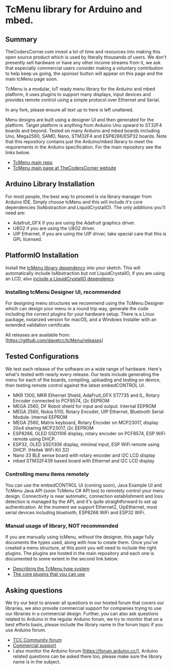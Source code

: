 # TcMenu library for Arduino and mbed.

## Summary

TheCodersCorner.com invest a lot of time and resources into making this open source product which is used by literally thousands of users. We don't presently sell hardware or have any other income streams from it, we ask that especially commercial users consider making a voluntary contribution to help keep us going, the sponsor button will appear on this page and the main tcMenu page soon.

TcMenu is a modular, IoT ready menu library for the Arduino and mbed platform, it uses plugins to support many displays, input devices and provides remote control using a simple protocol over Ethernet and Serial.

In any fork, please ensure all text up to here is left unaltered.

Menu designs are built using a designer UI and then generated for the platform. Target platform is anything from Arduino Uno upward to ST32F4 boards and beyond. Tested on many Arduino and mbed boards including Uno, Mega2560, SAMD, Nano, STM32F4 and ESP8266/ESP32 boards. Note that this repository contains just the Arduino/mbed library to meet the requirements in the Arduino specification. For the main repository see the links below.

* [TcMenu main repo](https://github.com/davetcc/tcMenu)
* [TcMenu main page at TheCodersCorner website](https://www.thecoderscorner.com/products/arduino-libraries/tc-menu/)

## Arduino Library Installation

For most people, the best way to proceed is via library manager from Arduino IDE. Simply choose tcMenu and this will include it's core dependencies (IoAbstraction and LiquidCrystalIO). The only additions you'll need are:

* Adafruit_GFX if you are using the Adafruit graphics driver.
* U8G2 if you are using the U8G2 driver.
* UIP Ethernet, if you are using the UIP driver, take special care that this is GPL licensed.

## PlatformIO Installation

Install the [tcMenu library dependency](https://platformio.org/lib/show/7316/tcMenu) into your sketch. This will automatically include IoAbstraction but not LiquidCrystalIO, if you are using an LCD, also [include a LiquidCrystalIO dependency](https://platformio.org/lib/show/7242/LiquidCrystalIO).

### Installing tcMenu Designer UI, recommended

For designing menu structures we recommend using the TcMenu Designer which can design your menu in a round trip way, generate the code including the correct plugins for your hardware setup. There is a Linux package, notarized version for macOS, and a Windows Installer with an extended validation certificate. 

All releases are available from: [https://github.com/davetcc/tcMenu/releases]


## Tested Configurations

We test each release of the software on a wide range of hardware. Here's what's tested with nearly every release. Our tests include generating the menu for each of the boards, compiling, uploading and testing on device, then testing remote control against the latest embedCONTROL UI.

* MKR 1300, MKR Ethernet Shield, AdaFruit_GFX ST7735 and IL, Rotary Encoder connected to PCF8574, i2c EEPROM
* MEGA 2560, DF Robot shield for input and output. Internal EEPROM
* MEGA 2560, Nokia 5110, Rotary Encoder, UIP Ethernet, Bluetooth Serial Module. Internal EEPROM
* MEGA 2560, Matrix keyboard, Rotary Encoder on MCP23017, display 20x4 sharing MCP23017, i2c EEPROM 
* ESP8266, OLED SSD1106 display, rotary encoder on PCF8574, ESP WiFi remote using DHCP.
* ESP32, OLED SSD1306 display, minimal input, ESP WiFi remote using DHCP. (Heltek WiFi Kit 32)
* Nano 33 BLE sense board with rotary encoder and I2C LCD display
* mbed STM32F439 based board with Ethernet and I2C LCD display

### Controlling menu items remotely

You can use the embedCONTROL UI (coming soon), Java Example UI and TcMenu Java API (soon TcMenu C# API too) to remotely control your menu design. Connectivity is near automatic, connection establishment and loss detection is managed by the API, and it's quite straightforward to set up authentication. At the moment we support Ethernet2, UipEthernet, most serial devices including bluetooth, ESP8266 WiFi and ESP32 WiFi.

### Manual usage of library, NOT recommended

If you are manually using tcMenu, without the designer, this page fully documents the types used, along with how to create them. Once you've created a menu structure, at this point you will need to include the right plugins. The plugins are hosted in the main repository and each one is documented to some extent in the second link below:

* [Describing the TcMenu type system](https://www.thecoderscorner.com/products/arduino-libraries/tc-menu/tcmenu-menu-item-types-tutorial/)
* [The core plugins that you can use](https://github.com/davetcc/tcMenu/tree/master/CoreXmlPlugins)

## Asking questions

We try our best to answer all questions in our hosted forum that covers our libraries, we also provide commercial support for companies trying to use our libraries in a commercial design. Further, you can also ask questions related to Arduino in the regular Arduino forum, we try to monitor that on a best efforts basis, please include the library name in the forum topic if you use Arduino forum.

* [TCC Community forum](https://www.thecoderscorner.com/jforum/)
* [Commercial support](https://www.thecoderscorner.com/all-contact)
* I also monitor the Arduino forum [https://forum.arduino.cc/], Arduino related questions can be asked there too, please make sure the library name is in the subject.
